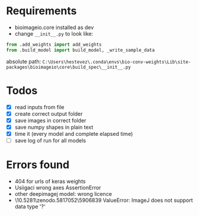 # Requirements

- bioimageio.core installed as dev
- change `__init__.py` to look like:

````python
from .add_weights import add_weights
from .build_model import build_model, _write_sample_data
````

absolute path: `C:\Users\hestevez\.conda\envs\bio-conv-weights\Lib\site-packages\bioimageio\core\build_spec\__init__.py`

# Todos
- [x] read inputs from file
- [x] create correct output folder
- [x] save images in correct folder 
- [x] save numpy shapes in plain text
- [x] time it (every model and complete elapsed time)
- [ ] save log of run for all models

# Errors found
- 404 for urls of keras weights 
- Usiigaci wrong axes AssertionError
- other deepimagej model: wrong licence
- \10.5281\zenodo.5817052\5906839 ValueError: ImageJ does not support data type '?'